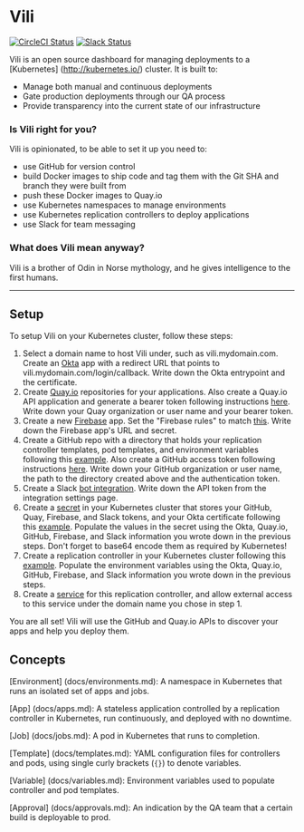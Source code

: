 # Vili

[![CircleCI Status](https://circleci.com/gh/airware/vili.svg?style=shield)](https://circleci.com/gh/airware/vili)
[![Slack Status](https://vili-slackin.herokuapp.com/badge.svg)](https://vili-slackin.herokuapp.com/)

Vili is an open source dashboard for managing deployments to a [Kubernetes] (http://kubernetes.io/) cluster. It is built to:

- Manage both manual and continuous deployments
- Gate production deployments through our QA process
- Provide transparency into the current state of our infrastructure


### Is Vili right for you?

Vili is opinionated, to be able to set it up you need to:

- use GitHub for version control
- build Docker images to ship code and tag them with the Git SHA and branch they were built from
- push these Docker images to Quay.io
- use Kubernetes namespaces to manage environments
- use Kubernetes replication controllers to deploy applications
- use Slack for team messaging

### What does Vili mean anyway?

Vili is a brother of Odin in Norse mythology, and he gives intelligence to the first humans.

<hr>

## Setup
To setup Vili on your Kubernetes cluster, follow these steps:

1. Select a domain name to host Vili under, such as vili.mydomain.com. Create an [Okta](https://www.okta.com/) app with a redirect URL that points to vili.mydomain.com/login/callback. Write down the Okta entrypoint and the certificate.
2. Create [Quay.io](https://quay.io/) repositories for your applications. Also create a Quay.io API application and generate a bearer token following instructions [here](http://docs.quay.io/api/). Write down your Quay organization or user name and your bearer token.
3. Create a new [Firebase](https://www.firebase.com/) app. Set the "Firebase rules" to match [this](docs/installation/firebase_security.json). Write down the Firebase app's URL and secret.
4. Create a GitHub repo with a directory that holds your replication controller templates, pod templates, and environment variables following this [example](docs/examples/github). Also create a GitHub access token following instructions [here](https://help.github.com/articles/creating-an-access-token-for-command-line-use/). Write down your GitHub organization or user name, the path to the directory created above and the authentication token.
5. Create a Slack [bot integration](https://api.slack.com/bot-users). Write down the API token from the integration settings page.
6. Create a [secret](http://kubernetes.io/v1.1/docs/user-guide/secrets.html) in your Kubernetes cluster that stores your GitHub, Quay, Firebase, and Slack tokens, and your Okta certificate following this [example](https://github.com/airware/vili/blob/master/docs/examples/simple/secret.yaml). Populate the values in the secret using the Okta, Quay.io, GitHub, Firebase, and Slack information you wrote down in the previous steps. Don't forget to base64 encode them as required by Kubernetes!
7. Create a replication controller in your Kubernetes cluster following this [example](docs/examples/simple/controller.yaml). Populate the environment variables using the Okta, Quay.io, GitHub, Firebase, and Slack information you wrote down in the previous steps.
8. Create a [service](http://kubernetes.io/v1.1/docs/user-guide/services.html) for this replication controller, and allow external access to this service under the domain name you chose in step 1.

You are all set! Vili will use the GitHub and Quay.io APIs to discover your apps and help you deploy them.

## Concepts

[Environment] (docs/environments.md): A namespace in Kubernetes that runs an isolated set of apps and jobs.

[App] (docs/apps.md): A stateless application controlled by a replication controller in Kubernetes, run continuously, and deployed with no downtime.

[Job] (docs/jobs.md): A pod in Kubernetes that runs to completion.

[Template] (docs/templates.md): YAML configuration files for controllers and pods, using single curly brackets (`{}`) to denote variables.

[Variable] (docs/variables.md): Environment variables used to populate controller and pod templates.

[Approval] (docs/approvals.md): An indication by the QA team that a certain build is deployable to prod.
